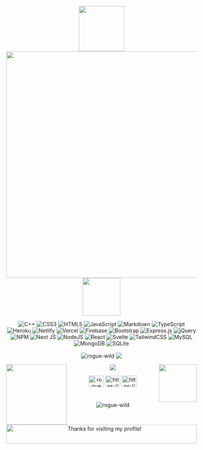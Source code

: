 
<span><p align="center"><img src='https://media.giphy.com/media/v1.Y2lkPTc5MGI3NjExM2VmMTkzM2E2MmM2YzU4OGFlNzNhY2ZiNjkzNTUxZDkxODQ3YmNlNSZlcD12MV9pbnRlcm5hbF9naWZzX2dpZklkJmN0PXM/oOylMv2oLDxcxGzYn6/giphy.gif' width='120'>
<img  src='https://media.giphy.com/media/v1.Y2lkPTc5MGI3NjExYjgxZTE3YjllZTdiZmRmYWJmNDAyYjU4NDE2ZDQwYjk4YmMyMzU4YyZlcD12MV9pbnRlcm5hbF9naWZzX2dpZklkJmN0PXRz/yIomjPheQvvbiF9v7A/giphy.gif' width='600'><img  src='https://media.giphy.com/media/v1.Y2lkPTc5MGI3NjExNDliYTgzZGU4YTc2MjQwYTdhZjY0YjVhZmI3ZmJiMWRiZmFlMDI0OSZlcD12MV9pbnRlcm5hbF9naWZzX2dpZklkJmN0PXRz/ksE9feSa2b4V2GYwY4/giphy.gif' width='100'></p></span>


<p align="center"><img src="https://img.shields.io/badge/c++-%2300599C.svg?style=for-the-badge&amp;logo=c%2B%2B&amp;logoColor=white" alt="C++"> <img src="https://img.shields.io/badge/css3-%231572B6.svg?style=for-the-badge&amp;logo=css3&amp;logoColor=white" alt="CSS3"> <img src="https://img.shields.io/badge/html5-%23E34F26.svg?style=for-the-badge&amp;logo=html5&amp;logoColor=white" alt="HTML5"> <img src="https://img.shields.io/badge/javascript-%23323330.svg?style=for-the-badge&amp;logo=javascript&amp;logoColor=%23F7DF1E" alt="JavaScript"> <img src="https://img.shields.io/badge/markdown-%23000000.svg?style=for-the-badge&amp;logo=markdown&amp;logoColor=white" alt="Markdown"> <img src="https://img.shields.io/badge/typescript-%23007ACC.svg?style=for-the-badge&amp;logo=typescript&amp;logoColor=white" alt="TypeScript"> <img src="https://img.shields.io/badge/heroku-%23430098.svg?style=for-the-badge&amp;logo=heroku&amp;logoColor=white" alt="Heroku"> <img src="https://img.shields.io/badge/netlify-%23000000.svg?style=for-the-badge&amp;logo=netlify&amp;logoColor=#00C7B7" alt="Netlify"> <img src="https://img.shields.io/badge/vercel-%23000000.svg?style=for-the-badge&amp;logo=vercel&amp;logoColor=white" alt="Vercel"> <img src="https://img.shields.io/badge/firebase-%23039BE5.svg?style=for-the-badge&amp;logo=firebase" alt="Firebase"> <img src="https://img.shields.io/badge/bootstrap-%23563D7C.svg?style=for-the-badge&amp;logo=bootstrap&amp;logoColor=white" alt="Bootstrap"> <img src="https://img.shields.io/badge/express.js-%23404d59.svg?style=for-the-badge&amp;logo=express&amp;logoColor=%2361DAFB" alt="Express.js"> <img src="https://img.shields.io/badge/jquery-%230769AD.svg?style=for-the-badge&amp;logo=jquery&amp;logoColor=white" alt="jQuery"> <img src="https://img.shields.io/badge/NPM-%23000000.svg?style=for-the-badge&amp;logo=npm&amp;logoColor=white" alt="NPM"> <img src="https://img.shields.io/badge/Next-black?style=for-the-badge&amp;logo=next.js&amp;logoColor=white" alt="Next JS"> <img src="https://img.shields.io/badge/node.js-6DA55F?style=for-the-badge&amp;logo=node.js&amp;logoColor=white" alt="NodeJS"> <img src="https://img.shields.io/badge/react-%2320232a.svg?style=for-the-badge&amp;logo=react&amp;logoColor=%2361DAFB" alt="React"> <img src="https://img.shields.io/badge/svelte-%23f1413d.svg?style=for-the-badge&amp;logo=svelte&amp;logoColor=white" alt="Svelte"> <img src="https://img.shields.io/badge/tailwindcss-%2338B2AC.svg?style=for-the-badge&amp;logo=tailwind-css&amp;logoColor=white" alt="TailwindCSS"> <img src="https://img.shields.io/badge/mysql-%2300f.svg?style=for-the-badge&amp;logo=mysql&amp;logoColor=white" alt="MySQL"> <img src="https://img.shields.io/badge/MongoDB-%234ea94b.svg?style=for-the-badge&amp;logo=mongodb&amp;logoColor=white" alt="MongoDB"> <img src="https://img.shields.io/badge/sqlite-%2307405e.svg?style=for-the-badge&amp;logo=sqlite&amp;logoColor=white" alt="SQLite">
</p>



<p align="center"><img align="center" src="https://github-readme-stats.vercel.app/api?username=rogue-wild&show_icons=true&line_height=20&title_color=00c70a&icon_color=00c70a&text_color=ffffff&bg_color=041c01" alt="rogue-wild" />
 <img align="center" src="https://github-readme-stats.vercel.app/api/top-langs/?username=rogue-wild&layout=compact&hide=html,css&show_icons=true&line_height=60&title_color=00c70a&icon_color=00c70a&text_color=ffffff&bg_color=041c01" /></p>



<span><p align="center"><img align='left' src='https://media.giphy.com/media/v1.Y2lkPTc5MGI3NjExNjY5NWEyYjUwZDkxM2FiZjU4ODZiMjQ2YTc3ZDJjOGYwNDlmN2FmNSZlcD12MV9pbnRlcm5hbF9naWZzX2dpZklkJmN0PXM/124rIiBX0Kh5Cw/giphy.gif' width='160'><img align='right' src='https://media.giphy.com/media/v1.Y2lkPTc5MGI3NjExN2RiODhlMjZjNDYwNDcwZjI4ZjAwZjcwMjQwYTBlMzFhYTBlNTJjOCZlcD12MV9pbnRlcm5hbF9naWZzX2dpZklkJmN0PXM/3ohc0YpD0LR5wRyz1S/giphy.gif' width='100'></p></span>
<p align="center"><img src="https://media.giphy.com/media/v1.Y2lkPTc5MGI3NjExNjc1YWIxMzUyNzgyZGMxODUwYzQxNDg5ODAyYzE0OWRhNjVjYjY5NyZlcD12MV9pbnRlcm5hbF9naWZzX2dpZklkJmN0PXRz/hQRcCozuD9KLGjDnhx/giphy.gif"></p>

<!-- <p align="center"><em > I love connecting with different people so if you</em></p><p align="center"> <em>want to say hi, I'll be happy to meet you more!</em></p> -->

</span>
<p align="center">
<a href="https://twitter.com/roguewild_" target="blank"><img align="center" src="https://raw.githubusercontent.com/rahuldkjain/github-profile-readme-generator/master/src/images/icons/Social/twitter.svg" alt="roguewild_" height="30" width="40" /></a>
<a href="https://linkedin.com/in/https://www.linkedin.com/in/vishnu-bhagwat-38a073185/" target="blank"><img align="center" src="https://raw.githubusercontent.com/rahuldkjain/github-profile-readme-generator/master/src/images/icons/Social/linked-in-alt.svg" alt="https://www.linkedin.com/in/vishnu-bhagwat-38a073185/" height="30" width="40" /></a>
<a href="https://www.codechef.com/users/https://www.codechef.com/users/roguewild" target="blank"><img align="center" src="https://cdn.jsdelivr.net/npm/simple-icons@3.1.0/icons/codechef.svg" alt="https://www.codechef.com/users/roguewild" height="30" width="40" /></a>
</p>

#

<p align='center'><img align="center" src="https://komarev.com/ghpvc/?username=rogue-wild" alt="rogue-wild"/></p>
<p align='center'><img alt="Thanks for visiting my profile!"  height="50" width="100%" src="https://raw.githubusercontent.com/BrunnerLivio/brunnerlivio/master/images/marquee.svg" /></p>
